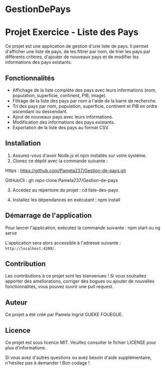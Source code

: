 # GestionDePays

# Projet Exercice - Liste des Pays

Ce projet est une application de gestion d'une liste de pays. Il permet d'afficher une liste de pays, de les filtrer par nom, de trier les pays par différents critères, d'ajouter de nouveaux pays et de modifier les informations des pays existants.

## Fonctionnalités

- Affichage de la liste complète des pays avec leurs informations (nom, population, superficie, continent, PIB, image).
- Filtrage de la liste des pays par nom à l'aide de la barre de recherche.
- Tri des pays par nom, population, superficie, continent et PIB en ordre ascendant ou descendant.
- Ajout de nouveaux pays avec leurs informations.
- Modification des informations des pays existants.
- Exportation de la liste des pays au format CSV.

## Installation

1. Assurez-vous d'avoir Node.js et npm installés sur votre système.
2. Clonez ce dépôt avec la commande suivante :

Https : https://github.com/Pamela237/Gestion-de-pays.git

GitHubCli : gh repo clone Pamela237/Gestion-de-pays

3. Accédez au répertoire du projet : cd liste-des-pays


4. Installez les dépendances en exécutant : npm install


## Démarrage de l'application

Pour lancer l'application, exécutez la commande suivante : npm start ou ng serve


L'application sera alors accessible à l'adresse suivante : `http://localhost:4200/`.

## Contribution

Les contributions à ce projet sont les bienvenues ! Si vous souhaitez apporter des améliorations, corriger des bogues ou ajouter de nouvelles fonctionnalités, vous pouvez ouvrir une pull request.

## Auteur

Ce projet a été créé par Pamela Ingrid GUEKE FOUEGUE.

## Licence

Ce projet est sous licence MIT. Veuillez consulter le fichier LICENSE pour plus d'informations.


Si vous avez d'autres questions ou avez besoin d'aide supplémentaire, n'hésitez pas à demander ! Bon codage !




